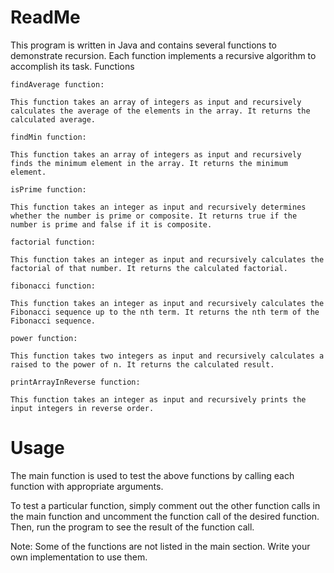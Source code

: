 # ReadMe

This program is written in Java and contains several functions to demonstrate recursion. Each function implements a recursive algorithm to accomplish its task.
Functions

    findAverage function:

    This function takes an array of integers as input and recursively calculates the average of the elements in the array. It returns the calculated average.

    findMin function:

    This function takes an array of integers as input and recursively finds the minimum element in the array. It returns the minimum element.

    isPrime function:

    This function takes an integer as input and recursively determines whether the number is prime or composite. It returns true if the number is prime and false if it is composite.

    factorial function:

    This function takes an integer as input and recursively calculates the factorial of that number. It returns the calculated factorial.

    fibonacci function:

    This function takes an integer as input and recursively calculates the Fibonacci sequence up to the nth term. It returns the nth term of the Fibonacci sequence.

    power function:

    This function takes two integers as input and recursively calculates a raised to the power of n. It returns the calculated result.

    printArrayInReverse function:

    This function takes an integer as input and recursively prints the input integers in reverse order.

# Usage

The main function is used to test the above functions by calling each function with appropriate arguments.

To test a particular function, simply comment out the other function calls in the main function and uncomment the function call of the desired function. Then, run the program to see the result of the function call.

Note: Some of the functions are not listed in the main section. Write your own implementation to use them.


